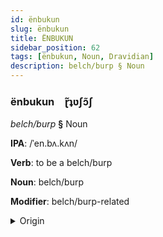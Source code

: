 ```yaml
---
id: ënbukun
slug: ënbukun
title: ËNBUKUN
sidebar_position: 62
tags: [ënbukun, Noun, Dravidian]
description: belch/burp § Noun
---
```


### ënbukun&emsp;<span kind="abugida">ɽ̃ʇʋʃɔ̃ʃ</span>

*belch/burp* **§** Noun

**IPA**: /ˈen.bʌ.kʌn/

**Verb**: to be a belch/burp

**Noun**: belch/burp

**Modifier**: belch/burp-related

<details>
    <summary>Origin</summary>
    Malayalam ഏമ്പക്കം ēmpakkaṁ /eːmbɐkkɐm/<br/>
    <em>Dravidian Language Family</em>
</details>